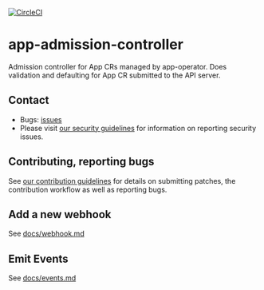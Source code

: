 [![CircleCI](https://dl.circleci.com/status-badge/img/gh/giantswarm/app-admission-controller/tree/main.svg?style=svg)](https://dl.circleci.com/status-badge/redirect/gh/giantswarm/app-admission-controller/tree/main)

# app-admission-controller

Admission controller for App CRs managed by app-operator. Does validation and defaulting for App CR submitted to
the API server.

## Contact

- Bugs: [issues](https://github.com/giantswarm/app-admission-controller/issues)
- Please visit [our security guidelines](https://www.giantswarm.io/responsible-disclosure) for information on reporting security issues.

## Contributing, reporting bugs

See [our contribution guidelines](CONTRIBUTING.md) for details on submitting patches, the
contribution workflow as well as reporting bugs.

## Add a new webhook

See [docs/webhook.md](docs/webhook.md)

## Emit Events

See [docs/events.md](docs/events.md)
